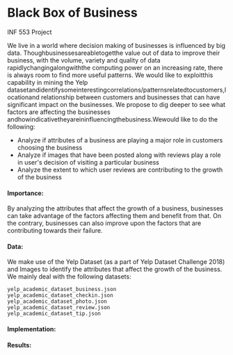 # Black Box of Business
INF 553 Project

We live in a world where decision making of businesses is influenced by big data. Thoughbusinessesareabletogetthe                      value out of data to improve their business, with the volume, variety and quality of data rapidlychangingalongwiththe                     computing power on an increasing rate, there is always room to find more useful patterns. We would like to exploitthis                     capability in mining the Yelp datasetandidentifysomeinterestingcorrelations/patternsrelatedtocustomers,locationand                relationship between customers and businesses that can have significant impact on the businesses. We propose to dig                 deeper to see what factors are affecting the businesses andhowindicativetheyareininfluencingthebusiness.Wewould                    like to do the following: 

* Analyze if attributes of a business are playing a major role in customers choosing the business
* Analyze if images that have been posted along with reviews play a role in user's decision of visiting a particular business
* Analyze the extent to which user reviews are contributing to the growth of the business

#### Importance: 
 
By analyzing the attributes that affect the growth of a business, businesses can take advantage of the factors affecting                   them and benefit from that. On the contrary, businesses can also improve upon the factors that are contributing towards                   their failure. 

#### Data:
We make use of the Yelp Dataset (as a part of Yelp Dataset Challenge 2018) and Images to identify the attributes that affect the growth of the business. We mainly deal with the following datasets:
```
yelp_academic_dataset_business.json
yelp_academic_dataset_checkin.json
yelp_academic_dataset_photo.json
yelp_academic_dataset_review.json
yelp_academic_dataset_tip.json
```

#### Implementation:




#### Results:

